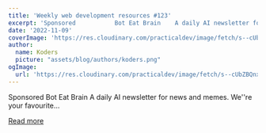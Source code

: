 ```yaml
---
title: 'Weekly web development resources #123'
excerpt: 'Sponsored           Bot Eat Brain    A daily AI newsletter for news and memes. We''re your favourite...'
date: '2022-11-09'
coverImage: 'https://res.cloudinary.com/practicaldev/image/fetch/s--cUbZBQnx--/c_imagga_scale,f_auto,fl_progressive,h_420,q_auto,w_1000/https://dev-to-uploads.s3.amazonaws.com/uploads/articles/41dckf7d87dw1a2n0obn.jpg'
author:
  name: Koders
  picture: "assets/blog/authors/koders.png"
ogImage:
  url: 'https://res.cloudinary.com/practicaldev/image/fetch/s--cUbZBQnx--/c_imagga_scale,f_auto,fl_progressive,h_420,q_auto,w_1000/https://dev-to-uploads.s3.amazonaws.com/uploads/articles/41dckf7d87dw1a2n0obn.jpg'
---
```


Sponsored           Bot Eat Brain    A daily AI newsletter for news and memes. We''re your favourite...

[Read more](https://dev.to/vincenius/weekly-web-development-resources-123-4agl)
